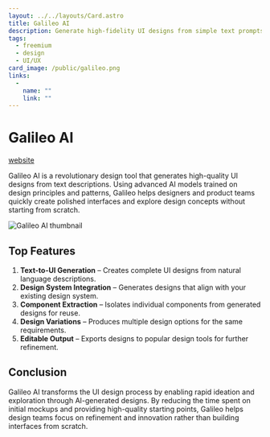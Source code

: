 ```yaml
---
layout: ../../layouts/Card.astro
title: Galileo AI
description: Generate high-fidelity UI designs from simple text prompts.
tags:
  - freemium
  - design
  - UI/UX
card_image: /public/galileo.png
links:
  -
    name: ""
    link: ""
---
```


# Galileo AI

<a href="https://www.usegalileo.ai" class="inline-block text-white bg-primary-700 hover:bg-primary-800 focus:ring-4 focus:outline-none focus:ring-primary-300 font-medium rounded-lg text-sm px-4 py-2 text-center dark:bg-primary-600 dark:hover:bg-primary-700 dark:focus:ring-primary-800 mb-4">website</a>

Galileo AI is a revolutionary design tool that generates high-quality UI designs from text descriptions. Using advanced AI models trained on design principles and patterns, Galileo helps designers and product teams quickly create polished interfaces and explore design concepts without starting from scratch.

![Galileo AI thumbnail](/public/galileo.png)

## Top Features

1. **Text-to-UI Generation** – Creates complete UI designs from natural language descriptions.
2. **Design System Integration** – Generates designs that align with your existing design system.
3. **Component Extraction** – Isolates individual components from generated designs for reuse.
4. **Design Variations** – Produces multiple design options for the same requirements.
5. **Editable Output** – Exports designs to popular design tools for further refinement.

## Conclusion

Galileo AI transforms the UI design process by enabling rapid ideation and exploration through AI-generated designs. By reducing the time spent on initial mockups and providing high-quality starting points, Galileo helps design teams focus on refinement and innovation rather than building interfaces from scratch. 